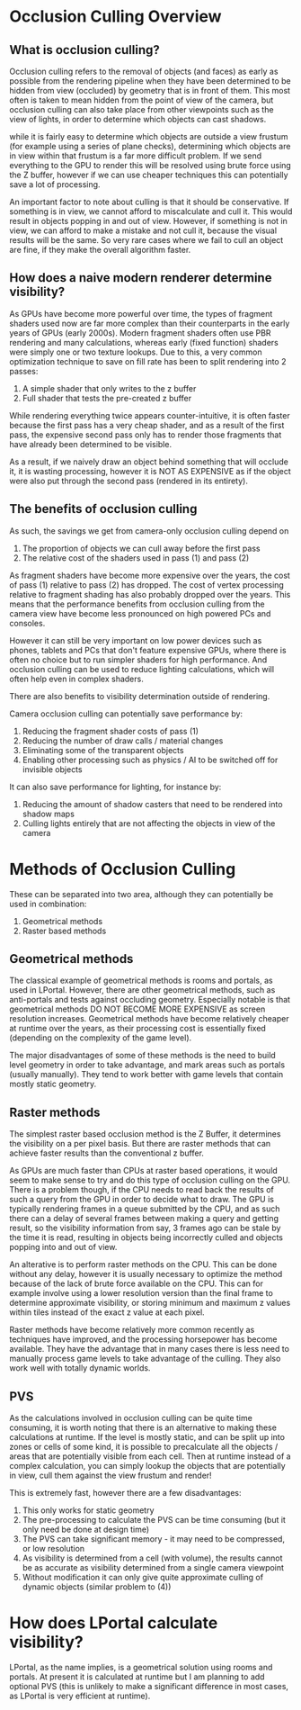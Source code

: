 # Occlusion Culling Overview

## What is occlusion culling?
Occlusion culling refers to the removal of objects (and faces) as early as possible from the rendering pipeline when they have been determined to be hidden from view (occluded) by geometry that is in front of them. This most often is taken to mean hidden from the point of view of the camera, but occlusion culling can also take place from other viewpoints such as the view of lights, in order to determine which objects can cast shadows.

while it is fairly easy to determine which objects are outside a view frustum (for example using a series of plane checks), determining which objects are in view within that frustum is a far more difficult problem. If we send everything to the GPU to render this will be resolved using brute force using the Z buffer, however if we can use cheaper techniques this can potentially save a lot of processing.

An important factor to note about culling is that it should be conservative. If something is in view, we cannot afford to miscalculate and cull it. This would result in objects popping in and out of view. However, if something is not in view, we can afford to make a mistake and not cull it, because the visual results will be the same. So very rare cases where we fail to cull an object are fine, if they make the overall algorithm faster.

## How does a naive modern renderer determine visibility?
As GPUs have become more powerful over time, the types of fragment shaders used now are far more complex than their counterparts in the early years of GPUs (early 2000s). Modern fragment shaders often use PBR rendering and many calculations, whereas early (fixed function) shaders were simply one or two texture lookups. Due to this, a very common optimization technique to save on fill rate has been to split rendering into 2 passes:

1) A simple shader that only writes to the z buffer
2) Full shader that tests the pre-created z buffer

While rendering everything twice appears counter-intuitive, it is often faster because the first pass has a very cheap shader, and as a result of the first pass, the expensive second pass only has to render those fragments that have already been determined to be visible.

As a result, if we naively draw an object behind something that will occlude it, it is wasting processing, however it is NOT AS EXPENSIVE as if the object were also put through the second pass (rendered in its entirety).

## The benefits of occlusion culling
As such, the savings we get from camera-only occlusion culling depend on

1) The proportion of objects we can cull away before the first pass
2) The relative cost of the shaders used in pass (1) and pass (2)

As fragment shaders have become more expensive over the years, the cost of pass (1) relative to pass (2) has dropped. The cost of vertex processing relative to fragment shading has also probably dropped over the years. This means that the performance benefits from occlusion culling from the camera view have become less pronounced on high powered PCs and consoles.

However it can still be very important on low power devices such as phones, tablets and PCs that don't feature expensive GPUs, where there is often no choice but to run simpler shaders for high performance. And occlusion culling can be used to reduce lighting calculations, which will often help even in complex shaders.

There are also benefits to visibility determination outside of rendering.

Camera occlusion culling can potentially save performance by:

1) Reducing the fragment shader costs of pass (1)
2) Reducing the number of draw calls / material changes
3) Eliminating some of the transparent objects
4) Enabling other processing such as physics / AI to be switched off for invisible objects

It can also save performance for lighting, for instance by:

1) Reducing the amount of shadow casters that need to be rendered into shadow maps
2) Culling lights entirely that are not affecting the objects in view of the camera

# Methods of Occlusion Culling
These can be separated into two area, although they can potentially be used in combination:

1) Geometrical methods
2) Raster based methods

## Geometrical methods
The classical example of geometrical methods is rooms and portals, as used in LPortal. However, there are other geometrical methods, such as anti-portals and tests against occluding geometry. Especially notable is that geometrical methods DO NOT BECOME MORE EXPENSIVE as screen resolution increases. Geometrical methods have become relatively cheaper at runtime over the years, as their processing cost is essentially fixed (depending on the complexity of the game level).

The major disadvantages of some of these methods is the need to build level geometry in order to take advantage, and mark areas such as portals (usually manually). They tend to work better with game levels that contain mostly static geometry.

## Raster methods
The simplest raster based occlusion method is the Z Buffer, it determines the visibility on a per pixel basis. But there are raster methods that can achieve faster results than the conventional z buffer.

As GPUs are much faster than CPUs at raster based operations, it would seem to make sense to try and do this type of occlusion culling on the GPU. There is a problem though, if the CPU needs to read back the results of such a query from the GPU in order to decide what to draw. The GPU is typically rendering frames in a queue submitted by the CPU, and as such there can a delay of several frames between making a query and getting result, so the visibility information from say, 3 frames ago can be stale by the time it is read, resulting in objects being incorrectly culled and objects popping into and out of view.

An alterative is to perform raster methods on the CPU. This can be done without any delay, however it is usually necessary to optimize the method because of the lack of brute force available on the CPU. This can for example involve using a lower resolution version than the final frame to determine approximate visibility, or storing minimum and maximum z values within tiles instead of the exact z value at each pixel.

Raster methods have become relatively more common recently as techniques have improved, and the processing horsepower has become available. They have the advantage that in many cases there is less need to manually process game levels to take advantage of the culling. They also work well with totally dynamic worlds.

## PVS
As the calculations involved in occlusion culling can be quite time consuming, it is worth noting that there is an alternative to making these calculations at runtime. If the level is mostly static, and can be split up into zones or cells of some kind, it is possible to precalculate all the objects / areas that are potentially visible from each cell. Then at runtime instead of a complex calculation, you can simply lookup the objects that are potentially in view, cull them against the view frustum and render!

This is extremely fast, however there are a few disadvantages:

1) This only works for static geometry
2) The pre-processing to calculate the PVS can be time consuming (but it only need be done at design time)
3) The PVS can take significant memory - it may need to be compressed, or low resolution
4) As visibility is determined from a cell (with volume), the results cannot be as accurate as visibility determined from a single camera viewpoint
5) Without modification it can only give quite approximate culling of dynamic objects (similar problem to (4))

# How does LPortal calculate visibility?
LPortal, as the name implies, is a geometrical solution using rooms and portals. At present it is calculated at runtime but I am planning to add optional PVS (this is unlikely to make a significant difference in most cases, as LPortal is very efficient at runtime).
